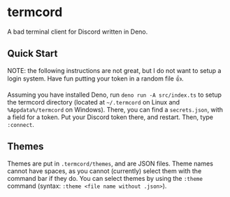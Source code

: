 # termcord

A bad terminal client for Discord written in Deno.

## Quick Start

NOTE: the following instructions are not great, but I do not want to setup a login system. Have fun putting your token in a random file 👍.

Assuming you have installed Deno, run `deno run -A src/index.ts` to setup the termcord directory (located at `~/.termcord` on Linux and `%Appdata%/termcord` on Windows). There, you can find a `secrets.json`, with a field for a token. Put your Discord token there, and restart. Then, type `:connect`.

## Themes

Themes are put in `.termcord/themes`, and are JSON files. Theme names cannot have spaces, as you cannot (currently) select them with the command bar if they do.
You can select themes by using the `:theme` command (syntax: `:theme <file name without .json>`).
